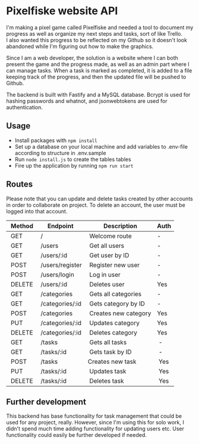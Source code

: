 # Pixelfiske website API

I'm making a pixel game called Pixelfiske and needed a tool to document my progress as well as organize my next steps and tasks, sort of like Trello.  
I also wanted this progress to be reflected on my Github so it doesn't look abandoned while I'm figuring out how to make the graphics.

Since I am a web developer, the solution is a website where I can both present the game and the progress made, as well as an admin part where I can manage tasks. When a task is marked as completed, it is added to a file keeping track of the progress, and then the updated file will be pushed to Github.

The backend is built with Fastify and a MySQL database. Bcrypt is used for hashing passwords and whatnot, and jsonwebtokens are used for authentication.

## Usage

-   Install packages with `npm install`
-   Set up a database on your local machine and add variables to .env-file according to structure in .env.sample
-   Run `node install.js` to create the tables tables
-   Fire up the application by running `npm run start`

## Routes

Please note that you can update and delete tasks created by other accounts in order to collaborate on project. To delete an account, the user must be logged into that account.

|  Method | Endpoint         |  Description          | Auth |
| ------- | ---------------- | --------------------- | ---- |
|  GET    |  /               |  Welcome route        | -    |
|  GET    |  /users          |  Get all users        | -    |
|  GET    |  /users/:id      |  Get user by ID       | -    |
|  POST   |  /users/register |  Register new user    | -    |
|  POST   |  /users/login    |  Log in user          | -    |
|  DELETE |  /users/:id      |  Deletes user         | Yes  |
|  GET    |  /categories     |  Gets all categories  | -    |
|  GET    |  /categories/:id |  Gets category by ID  | -    |
|  POST   |  /categories     |  Creates new category | Yes  |
|  PUT    |  /categories/:id |  Updates category     | Yes  |
|  DELETE |  /categories/:id |  Deletes category     | Yes  |
|  GET    |  /tasks          |  Gets all tasks       |  -   |
|  GET    |  /tasks/:id      |  Gets task by ID      |  -   |
|  POST   |  /tasks          | Creates new task      |  Yes |
|  PUT    |  /tasks/:id      |  Updates task         |  Yes |
|  DELETE |  /tasks/:id      |  Deletes task         |  Yes |

## Further development

This backend has base functionality for task management that could be used for any project, really. However, since I'm using this for solo work, I didn't spend much time adding functionality for updating users etc. User functionality could easily be further developed if needed.
